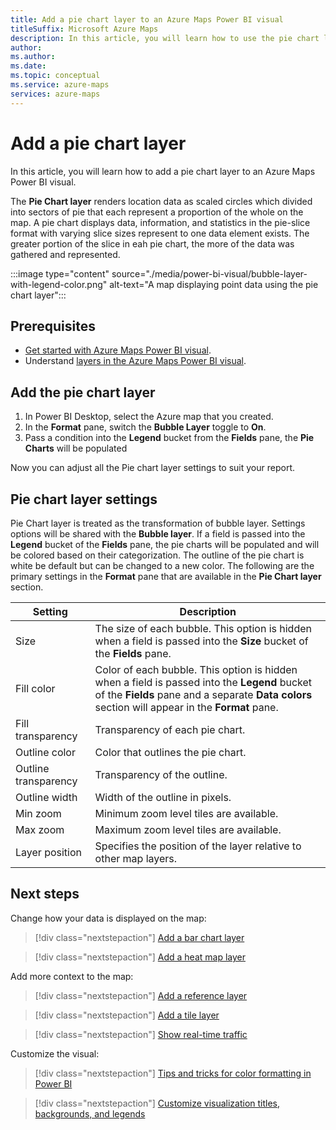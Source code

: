 ```yaml
---
title: Add a pie chart layer to an Azure Maps Power BI visual
titleSuffix: Microsoft Azure Maps
description: In this article, you will learn how to use the pie chart layer in an Azure Maps Power BI visual.
author: 
ms.author: 
ms.date: 
ms.topic: conceptual
ms.service: azure-maps
services: azure-maps
---
```


# Add a pie chart layer

In this article, you will learn how to add a pie chart layer to an Azure Maps Power BI visual.


The **Pie Chart layer** renders location data as scaled circles which divided into sectors of pie that each represent a proportion of the whole on the map. A pie chart displays data, information, and statistics in the pie-slice format with varying slice sizes represent to one data element exists. The greater portion of the slice in eah pie chart, the more of the data was gathered and represented.

:::image type="content" source="./media/power-bi-visual/bubble-layer-with-legend-color.png" alt-text="A map displaying point data using the pie chart layer":::

## Prerequisites

- [Get started with Azure Maps Power BI visual](./power-bi-visual-get-started.md).
- Understand [layers in the Azure Maps Power BI visual](./power-bi-visual-understanding-layers.md).

## Add the pie chart layer

1. In Power BI Desktop, select the Azure map that you created.
2. In the **Format** pane, switch the **Bubble Layer** toggle to **On**.
3. Pass a condition into the **Legend** bucket from the **Fields** pane, the **Pie Charts** will be populated

Now you can adjust all the Pie chart layer settings to suit your report.

## Pie chart layer settings

Pie Chart layer is treated as the transformation of bubble layer. Settings options will be shared with the **Bubble layer**. If a field is passed into the **Legend** bucket of the **Fields** pane, the pie charts will be populated and will be colored based on their categorization. The outline of the pie chart is white be default but can be changed to a new color. The following are the primary settings in the **Format** pane that are available in the **Pie Chart layer** section.

| Setting               | Description    |
|-----------------------|----------------|
| Size                  | The size of each bubble. This option is hidden when a field is passed into the **Size** bucket of the **Fields** pane.|
| Fill color            | Color of each bubble. This option is hidden when a field is passed into the **Legend** bucket of the **Fields** pane and a separate **Data colors** section will appear in the **Format** pane. |
| Fill transparency     | Transparency of each pie chart. |
| Outline color         | Color that outlines the pie chart. |
| Outline transparency  | Transparency of the outline. |
| Outline width         | Width of the outline in pixels. |
| Min zoom              | Minimum zoom level tiles are available. |
| Max zoom              | Maximum zoom level tiles are available. |
| Layer position        | Specifies the position of the layer relative to other map layers. |

## Next steps

Change how your data is displayed on the map:

> [!div class="nextstepaction"]
> [Add a bar chart layer](power-bi-visual-add-bar-chart-layer.md)

> [!div class="nextstepaction"]
> [Add a heat map layer](power-bi-visual-add-heat-map-layer.md)

Add more context to the map:

> [!div class="nextstepaction"]
> [Add a reference layer](power-bi-visual-add-reference-layer.md)

> [!div class="nextstepaction"]
> [Add a tile layer](power-bi-visual-add-tile-layer.md)

> [!div class="nextstepaction"]
> [Show real-time traffic](power-bi-visual-show-real-time-traffic.md)

Customize the visual:

> [!div class="nextstepaction"]
> [Tips and tricks for color formatting in Power BI](/power-bi/visuals/service-tips-and-tricks-for-color-formatting)

> [!div class="nextstepaction"]
> [Customize visualization titles, backgrounds, and legends](/power-bi/visuals/power-bi-visualization-customize-title-background-and-legend)
